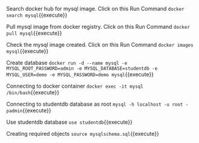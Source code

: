 
Search docker hub for mysql image. Click on this Run Command `docker search mysql`{{execute}}

Pull mysql image from docker registry. Click on this Run Command `docker pull mysql`{{execute}}

Check the mysql image created. Click on this Run Command `docker images mysql`{{execute}}

Create database `docker run -d --name mysql -e MYSQL_ROOT_PASSWORD=admin -e MYSQL_DATABASE=studentdb -e MYSQL_USER=demo -e MYSQL_PASSWORD=demo mysql`{{execute}}

Connecting to docker container `docker exec -it mysql /bin/bash`{{execute}}

Connecting to studentdb database as root `mysql -h localhost -u root -padmin`{{execute}}

Use studentdb database `use studentdb`{{execute}}

Creating required objects `source mysqlschema.sql`{{execute}}
